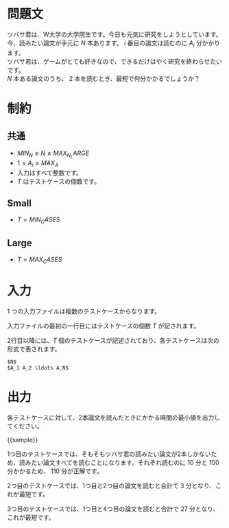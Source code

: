 # 問題文  

ツバサ君は、W大学の大学院生です。今日も元気に研究をしようとしています。  
今、読みたい論文が手元に $N$ 本あります。 $i$ 番目の論文は読むのに $A_i$ 分かかります。  
ツバサ君は、ゲームがとても好きなので、できるだけはやく研究を終わらせたいです。  
 $N$ 本ある論文のうち、 $2$ 本を読むとき、最短で何分かかるでしょうか？


# 制約  

## 共通

- ${{MIN_N}} \leq N \leq {{MAX_N_LARGE}}$
- $1 \leq A_i \leq {{MAX_A}}$
- 入力はすべて整数です。
- $T$ はテストケースの個数です。

## Small

- $T = {{MIN_CASES}}$

## Large

- $T = {{MAX_CASES}}$

# 入力  

1 つの入力ファイルは複数のテストケースからなります。

入力ファイルの最初の一行目にはテストケースの個数 $T$ が記されます。

2行目以降には、$T$ 個のテストケースが記述されており、各テストケースは次の形式で表されます。

```
$N$
$A_1 A_2 \ldots A_N$
```

# 出力

各テストケースに対して、2本論文を読んだときにかかる時間の最小値を出力してください。

{{sample}}

1つ目のテストケースでは、そもそもツバサ君の読みたい論文が2本しかないため、読みたい論文すべてを読むことになります。それぞれ読むのに $10$ 分と $100$ 分かかるため、 $110$ 分が正解です。

2つ目のテストケースでは、1つ目と2つ目の論文を読むと合計で $3$ 分となり、これが最短です。   

3つ目のテストケースでは、1つ目と4つ目の論文を読むと合計で $27$ 分となり、これが最短です。  
